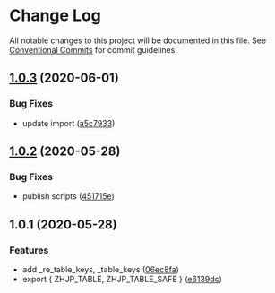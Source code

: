 # Change Log

All notable changes to this project will be documented in this file.
See [Conventional Commits](https://conventionalcommits.org) for commit guidelines.

## [1.0.3](https://github.com/bluelovers/ws-regexp/compare/@lazy-cjk/jp-table-comparison@1.0.2...@lazy-cjk/jp-table-comparison@1.0.3) (2020-06-01)


### Bug Fixes

* update import ([a5c7933](https://github.com/bluelovers/ws-regexp/commit/a5c793384d3ea224c1ddd9336276577092e10933))





## [1.0.2](https://github.com/bluelovers/ws-regexp/compare/@lazy-cjk/jp-table-comparison@1.0.1...@lazy-cjk/jp-table-comparison@1.0.2) (2020-05-28)


### Bug Fixes

* publish scripts ([451715e](https://github.com/bluelovers/ws-regexp/commit/451715e30be91b07a6f27c81075df6850814aed6))





## 1.0.1 (2020-05-28)


### Features

* add _re_table_keys, _table_keys ([06ec8fa](https://github.com/bluelovers/ws-regexp/commit/06ec8fadc46ba3b93ce38a796ff1460c5d9c8944))
* export { ZHJP_TABLE, ZHJP_TABLE_SAFE } ([e6139dc](https://github.com/bluelovers/ws-regexp/commit/e6139dc14d4e2da350d817ce9708125629b55c95))

